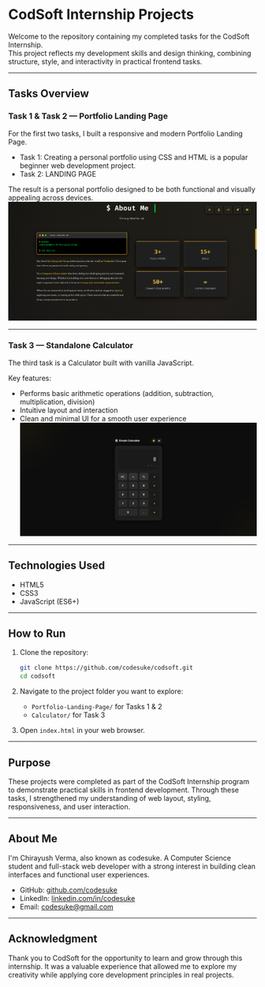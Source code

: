 # CodSoft Internship Projects

Welcome to the repository containing my completed tasks for the CodSoft Internship.  
This project reflects my development skills and design thinking, combining structure, style, and interactivity in practical frontend tasks.

---

## Tasks Overview

### Task 1 & Task 2 — Portfolio Landing Page

For the first two tasks, I built a responsive and modern Portfolio Landing Page.

- Task 1: Creating a personal portfolio using CSS and HTML is a popular beginner web development
  project.
- Task 2: LANDING PAGE

The result is a personal portfolio designed to be both functional and visually appealing across devices.
![Portfolio Landing Page](/Portfolio%20Landing%20Page/asserts/preview1.png)

---

### Task 3 — Standalone Calculator

The third task is a Calculator built with vanilla JavaScript.

Key features:

- Performs basic arithmetic operations (addition, subtraction, multiplication, division)
- Intuitive layout and interaction
- Clean and minimal UI for a smooth user experience
  ![Calculator](/Portfolio%20Landing%20Page/asserts/preview2.png)

---

## Technologies Used

- HTML5
- CSS3
- JavaScript (ES6+)

---

## How to Run

1. Clone the repository:

   ```bash
   git clone https://github.com/codesuke/codsoft.git
   cd codsoft
   ```

2. Navigate to the project folder you want to explore:

   - `Portfolio-Landing-Page/` for Tasks 1 & 2
   - `Calculator/` for Task 3

3. Open `index.html` in your web browser.

---

## Purpose

These projects were completed as part of the CodSoft Internship program to demonstrate practical skills in frontend development.
Through these tasks, I strengthened my understanding of web layout, styling, responsiveness, and user interaction.

---

## About Me

I'm Chirayush Verma, also known as codesuke.
A Computer Science student and full-stack web developer with a strong interest in building clean interfaces and functional user experiences.

- GitHub: [github.com/codesuke](https://github.com/codesuke)
- LinkedIn: [linkedin.com/in/codesuke](https://www.linkedin.com/in/codesuke/)
- Email: [codesuke@gmail.com](mailto:codesuke@gmail.com)

---

## Acknowledgment

Thank you to CodSoft for the opportunity to learn and grow through this internship.
It was a valuable experience that allowed me to explore my creativity while applying core development principles in real projects.
